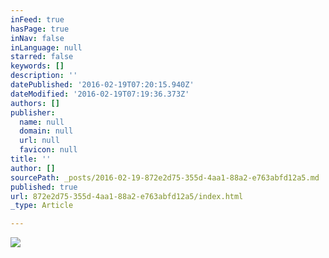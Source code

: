 ```yaml
---
inFeed: true
hasPage: true
inNav: false
inLanguage: null
starred: false
keywords: []
description: ''
datePublished: '2016-02-19T07:20:15.940Z'
dateModified: '2016-02-19T07:19:36.373Z'
authors: []
publisher:
  name: null
  domain: null
  url: null
  favicon: null
title: ''
author: []
sourcePath: _posts/2016-02-19-872e2d75-355d-4aa1-88a2-e763abfd12a5.md
published: true
url: 872e2d75-355d-4aa1-88a2-e763abfd12a5/index.html
_type: Article

---
```

![](https://the-grid-user-content.s3-us-west-2.amazonaws.com/6d09906b-1e56-4f03-bb00-2357a3af4d0e.jpg)